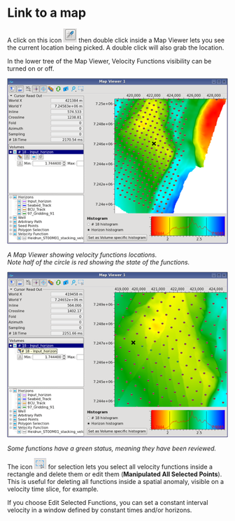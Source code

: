 # Link to a map

A click on this icon ![](../../../.gitbook/assets/077_processing.png) then double click inside a Map Viewer lets you see the current location being picked. A double click will also grab the location.

In the lower tree of the Map Viewer, Velocity Functions visibility can be turned on or off.

![](../../../.gitbook/assets/078_processing.png)

_A Map Viewer showing velocity functions locations.  
Note half of the circle is red showing the state of the functions._

![](../../../.gitbook/assets/079_processing.png)

_Some functions have a green status, meaning they have been reviewed._

The icon ![](../../../.gitbook/assets/080_processing.png) for selection lets you select all velocity functions inside a rectangle and delete them or edit them \(**Manipulated All Selected Points**\). This is useful for deleting all functions inside a spatial anomaly, visible on a velocity time slice, for example.

If you choose Edit Selected Functions, you can set a constant interval velocity in a window defined by constant times and/or horizons.

